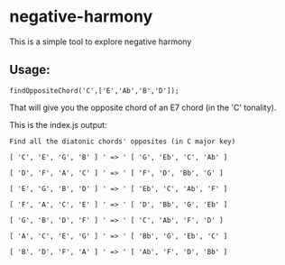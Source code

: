 # negative-harmony

This is a simple tool to explore negative harmony


## Usage:
`findOppositeChord('C',['E','Ab','B','D']);`

That will give you the opposite chord of an E7 chord (in the 'C' tonality).

This is the index.js output:

```
Find all the diatonic chords' opposites (in C major key)

[ 'C', 'E', 'G', 'B' ] ' => ' [ 'G', 'Eb', 'C', 'Ab' ]

[ 'D', 'F', 'A', 'C' ] ' => ' [ 'F', 'D', 'Bb', 'G' ]

[ 'E', 'G', 'B', 'D' ] ' => ' [ 'Eb', 'C', 'Ab', 'F' ]

[ 'F', 'A', 'C', 'E' ] ' => ' [ 'D', 'Bb', 'G', 'Eb' ]

[ 'G', 'B', 'D', 'F' ] ' => ' [ 'C', 'Ab', 'F', 'D' ]

[ 'A', 'C', 'E', 'G' ] ' => ' [ 'Bb', 'G', 'Eb', 'C' ]

[ 'B', 'D', 'F', 'A' ] ' => ' [ 'Ab', 'F', 'D', 'Bb' ]

```
